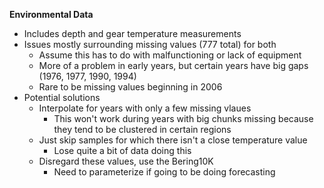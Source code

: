 **Environmental Data**
- Includes depth and gear temperature measurements
- Issues mostly surrounding missing values (777 total) for both
	- Assume this has to do with malfunctioning or lack of equipment
	- More of a problem in early years, but certain years have big gaps (1976, 1977, 1990, 1994)
	- Rare to be missing values beginning in 2006
- Potential solutions
	- Interpolate for years with only a few missing vlaues
		- This won't work during years with big chunks missing because they tend to be clustered in certain regions
	- Just skip samples for which there isn't a close temperature value
		- Lose quite a bit of data doing this
	- Disregard these values, use the Bering10K
		- Need to parameterize if going to be doing forecasting